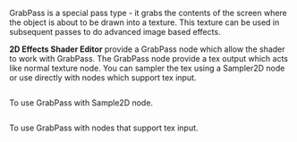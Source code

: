 GrabPass is a special pass type - it grabs the contents of the screen where the object is about to be drawn into a texture. This texture can be used in subsequent passes to do advanced image based effects.

**2D Effects Shader Editor** provide a GrabPass node which allow the shader to work with GrabPass. The GrabPass node provide a tex output which acts like normal texture node. You can sampler the tex using a Sampler2D node or use directly with nodes which support tex input.

<image>

To use GrabPass with Sample2D node.

<image>

To use GrabPass with nodes that support tex input.

<image>

